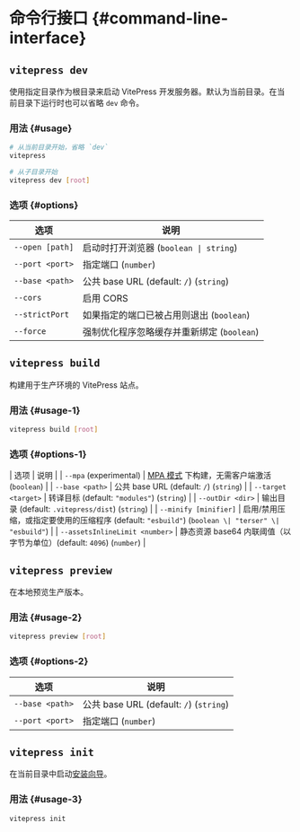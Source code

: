 # 命令行接口 {#command-line-interface}

## `vitepress dev`

使用指定目录作为根目录来启动 VitePress 开发服务器。默认为当前目录。在当前目录下运行时也可以省略 `dev` 命令。

### 用法 {#usage}

```sh
# 从当前目录开始，省略 `dev`
vitepress

# 从子目录开始
vitepress dev [root]
```

### 选项 {#options}

| 选项            | 说明                                       |
| --------------- | ------------------------------------------ |
| `--open [path]` | 启动时打开浏览器 (`boolean \| string`)     |
| `--port <port>` | 指定端口 (`number`)                        |
| `--base <path>` | 公共 base URL (default: `/`) (`string`)    |
| `--cors`        | 启用 CORS                                  |
| `--strictPort`  | 如果指定的端口已被占用则退出 (`boolean`)   |
| `--force`       | 强制优化程序忽略缓存并重新绑定 (`boolean`) |

## `vitepress build`

构建用于生产环境的 VitePress 站点。

### 用法 {#usage-1}

```sh
vitepress build [root]
```

### 选项 {#options-1}

| 选项 | 说明 |
| `--mpa` (experimental) | [MPA 模式](../vitepress/mpa-mode) 下构建，无需客户端激活 (`boolean`) |
| `--base <path>` | 公共 base URL (default: `/`) (`string`) |
| `--target <target>` | 转译目标 (default: `"modules"`) (`string`) |
| `--outDir <dir>` | 输出目录 (default: `.vitepress/dist`) (`string`) |
| `--minify [minifier]` | 启用/禁用压缩，或指定要使用的压缩程序 (default: `"esbuild"`) (`boolean \| "terser" \| "esbuild"`) |
| `--assetsInlineLimit <number>` | 静态资源 base64 内联阈值（以字节为单位）(default: `4096`) (`number`) |

## `vitepress preview`

在本地预览生产版本。

### 用法 {#usage-2}

```sh
vitepress preview [root]
```

### 选项 {#options-2}

| 选项            | 说明                                    |
| --------------- | --------------------------------------- |
| `--base <path>` | 公共 base URL (default: `/`) (`string`) |
| `--port <port>` | 指定端口 (`number`)                     |

## `vitepress init`

在当前目录中启动[安装向导](../vitepress/getting-started#setup-wizard)。

### 用法 {#usage-3}

```sh
vitepress init
```
